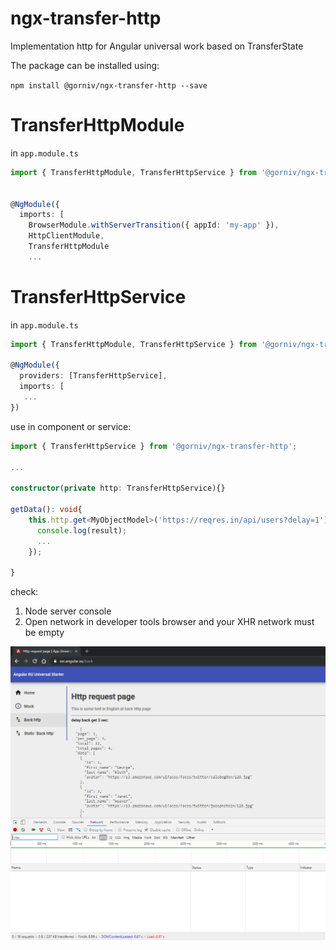 # ngx-transfer-http
Implementation http for Angular universal work based on TransferState

The package can be installed using:

`npm install @gorniv/ngx-transfer-http --save`

# TransferHttpModule

in `app.module.ts`

```ts
import { TransferHttpModule, TransferHttpService } from '@gorniv/ngx-transfer-http';


@NgModule({
  imports: [
    BrowserModule.withServerTransition({ appId: 'my-app' }),
    HttpClientModule,
    TransferHttpModule
    ...
```

# TransferHttpService

in `app.module.ts`

```ts
import { TransferHttpModule, TransferHttpService } from '@gorniv/ngx-transfer-http';

@NgModule({
  providers: [TransferHttpService],
  imports: [
   ...
})
```

use in component or service:

```ts
import { TransferHttpService } from '@gorniv/ngx-transfer-http';

...

constructor(private http: TransferHttpService){}

getData(): void{
    this.http.get<MyObjectModel>('https://reqres.in/api/users?delay=1').subscribe(result => {
      console.log(result);
      ...
    });

}

```

check:
1) Node server console
2) Open network in developer tools browser and your XHR network must be empty

![network chrome](./docs/imgs/check0.jpg)
